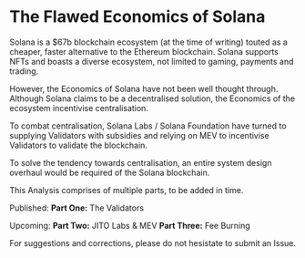 # The Flawed Economics of Solana

Solana is a $67b blockchain ecosystem (at the time of writing) touted as a cheaper, faster alternative to the Ethereum blockchain. Solana supports NFTs and boasts a diverse ecosystem, not limited to gaming, payments and trading.

However, the Economics of Solana have not been well thought through. Although Solana claims to be a decentralised solution, the Economics of the ecosystem incentivise centralisation.

To combat centralisation, Solana Labs / Solana Foundation have turned to supplying Validators with subsidies and relying on MEV to incentivise Validators to validate the blockchain.

To solve the tendency towards centralisation, an entire system design overhaul would be required of the Solana blockchain.

This Analysis comprises of multiple parts, to be added in time.

Published:
**Part One:** The Validators

Upcoming:
**Part Two:** JITO Labs & MEV
**Part Three:** Fee Burning

For suggestions and corrections, please do not hesistate to submit an Issue.
